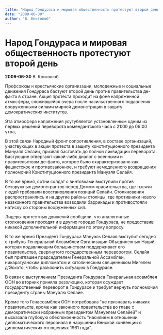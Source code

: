 ```yaml
---
title: "Народ Гондураса и мировая общественность протестуют второй день"
date: "2009-06-30"
author: "В. Книголюб"
---
```


# Народ Гондураса и мировая общественность протестуют второй день

**2009-06-30** В. Книголюб

Профсоюзы и крестьянские организации, молодежные и социальные движения Гондураса бастуют второй день против правительства де-факто в стране. Акция протеста проходит на фоне напряженной атмосферы, сложившейся вчера после насильственного подавления вооруженными силами мирной демонстрации в защиту демократических институтов.

Эта атмосфера напряжения усугубляется установленным одним из первых решений переворота комендантского часа с 21:00 до 06:00 утра,

В этой связи Народный фронт сопротивления, в составе организаций, участвующих в акции протеста в защиту конституционного президента Мануэля Селайи, призвал бастовать до полной ликвидации переворота. Бастующие отвергают какой-либо диалог с военными и правительством де-факто, которое было охарактеризовано как фашистское и противозаконное, и требуют немедленного возвращения полномочий Конституционного президента Мануэля Селайя.

В то же время, сотни солдат с винтовками выступили против безоружных демонстрантов перед Домом правительства, где тысячи людей требовали восстановления позиций Селайи. Столкновения распространились и на другие районы столицы, где противники нового незаконного правительства возводили баррикады и противостояли натиску со стороны вооруженных сил.

Лидеры протестных движений сообщили, что аналогичные столкновения проходят и в других городах Гондураса, не предоставив никакой дополнительной информации по этому вопросу.

В то же время Президент Гондураса Мануэль Селайя выступит сегодня с трибуны Генеральной Ассамблеи Организации Объединенных Наций, которая подавляющим большинством поддерживает его правительство, свергнутого государственным переворотом. Селайя был приглашен председателем Генеральной Ассамблеи, никарагуанским дипломатом и католическим священником Мигелем д'Эското, чтобы разъяснить ситуацию в Гондурасе.

В связи с выступлением Президента Гондураса Генеральная ассамблея ООН во вторник приняла резолюцию, которая осуждает государственный переворот в Гондурасе и требует вернуть полномочия президенту страны Мануэлю Селайе.

Кроме того Генассамблея ООН потребовала "не признавать никаких правительств, кроме как законного правительства во главе с демократически избранным президентом Мануэлем Селайей" и высказала глубокую обеспокоенность "насилием в отношении дипломатического персонала в нарушении Венской конвенции о дипломатических отношениях 1961 года".